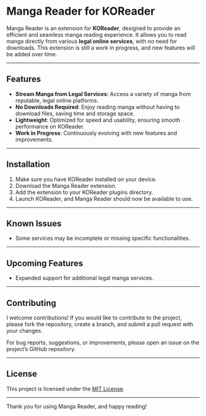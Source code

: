 # Manga Reader for KOReader

Manga Reader is an extension for **KOReader**, designed to provide an efficient and seamless manga reading experience. It allows you to read manga directly from various **legal online services**, with no need for downloads. This extension is still a work in progress, and new features will be added over time.

---

## Features

- **Stream Manga from Legal Services**: Access a variety of manga from reputable, legal online platforms.
- **No Downloads Required**: Enjoy reading manga without having to download files, saving time and storage space.
- **Lightweight**: Optimized for speed and usability, ensuring smooth performance on KOReader.
- **Work in Progress**: Continuously evolving with new features and improvements.

---

## Installation

1. Make sure you have KOReader installed on your device. 
2. Download the Manga Reader extension.
3. Add the extension to your KOReader plugins directory.
4. Launch KOReader, and Manga Reader should now be available to use.

---

## Known Issues

- Some services may be incomplete or missing specific functionalities.

---

## Upcoming Features

- Expanded support for additional legal manga services.

---

## Contributing

I welcome contributions! If you would like to contribute to the project, please fork the repository, create a branch, and submit a pull request with your changes.

For bug reports, suggestions, or improvements, please open an issue on the project’s GitHub repository.

---

## License

This project is licensed under the [MIT License](LICENSE).

---

Thank you for using Manga Reader, and happy reading!
